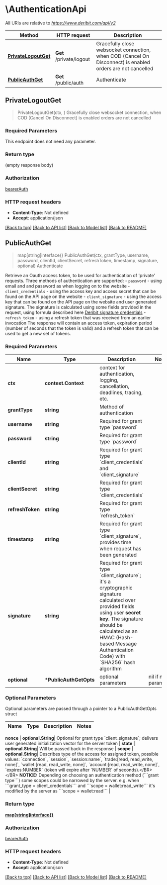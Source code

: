 # \AuthenticationApi

All URIs are relative to *https://www.deribit.com/api/v2*

Method | HTTP request | Description
------------- | ------------- | -------------
[**PrivateLogoutGet**](AuthenticationApi.md#PrivateLogoutGet) | **Get** /private/logout | Gracefully close websocket connection, when COD (Cancel On Disconnect) is enabled orders are not cancelled
[**PublicAuthGet**](AuthenticationApi.md#PublicAuthGet) | **Get** /public/auth | Authenticate



## PrivateLogoutGet

> PrivateLogoutGet(ctx, )
Gracefully close websocket connection, when COD (Cancel On Disconnect) is enabled orders are not cancelled

### Required Parameters

This endpoint does not need any parameter.

### Return type

 (empty response body)

### Authorization

[bearerAuth](../README.md#bearerAuth)

### HTTP request headers

- **Content-Type**: Not defined
- **Accept**: application/json

[[Back to top]](#) [[Back to API list]](../README.md#documentation-for-api-endpoints)
[[Back to Model list]](../README.md#documentation-for-models)
[[Back to README]](../README.md)


## PublicAuthGet

> map[string]interface{} PublicAuthGet(ctx, grantType, username, password, clientId, clientSecret, refreshToken, timestamp, signature, optional)
Authenticate

Retrieve an Oauth access token, to be used for authentication of 'private' requests.  Three methods of authentication are supported:  - <code>password</code> - using email and and password as when logging on to the website - <code>client_credentials</code> - using the access key and access secret that can be found on the API page on the website - <code>client_signature</code> - using the access key that can be found on the API page on the website and user generated signature. The signature is calculated using some fields provided in the request, using formula described here [Deribit signature credentials](#additional-authorization-method-deribit-signature-credentials) - <code>refresh_token</code> - using a refresh token that was received from an earlier invocation  The response will contain an access token, expiration period (number of seconds that the token is valid) and a refresh token that can be used to get a new set of tokens. 

### Required Parameters


Name | Type | Description  | Notes
------------- | ------------- | ------------- | -------------
**ctx** | **context.Context** | context for authentication, logging, cancellation, deadlines, tracing, etc.
**grantType** | **string**| Method of authentication | 
**username** | **string**| Required for grant type &#x60;password&#x60; | 
**password** | **string**| Required for grant type &#x60;password&#x60; | 
**clientId** | **string**| Required for grant type &#x60;client_credentials&#x60; and &#x60;client_signature&#x60; | 
**clientSecret** | **string**| Required for grant type &#x60;client_credentials&#x60; | 
**refreshToken** | **string**| Required for grant type &#x60;refresh_token&#x60; | 
**timestamp** | **string**| Required for grant type &#x60;client_signature&#x60;, provides time when request has been generated | 
**signature** | **string**| Required for grant type &#x60;client_signature&#x60;; it&#39;s a cryptographic signature calculated over provided fields using user **secret key**. The signature should be calculated as an HMAC (Hash-based Message Authentication Code) with &#x60;SHA256&#x60; hash algorithm | 
 **optional** | ***PublicAuthGetOpts** | optional parameters | nil if no parameters

### Optional Parameters

Optional parameters are passed through a pointer to a PublicAuthGetOpts struct


Name | Type | Description  | Notes
------------- | ------------- | ------------- | -------------








 **nonce** | **optional.String**| Optional for grant type &#x60;client_signature&#x60;; delivers user generated initialization vector for the server token | 
 **state** | **optional.String**| Will be passed back in the response | 
 **scope** | **optional.String**| Describes type of the access for assigned token, possible values: &#x60;connection&#x60;, &#x60;session&#x60;, &#x60;session:name&#x60;, &#x60;trade:[read, read_write, none]&#x60;, &#x60;wallet:[read, read_write, none]&#x60;, &#x60;account:[read, read_write, none]&#x60;, &#x60;expires:NUMBER&#x60; (token will expire after &#x60;NUMBER&#x60; of seconds).&lt;/BR&gt;&lt;/BR&gt; **NOTICE:** Depending on choosing an authentication method (&#x60;&#x60;&#x60;grant type&#x60;&#x60;&#x60;) some scopes could be narrowed by the server. e.g. when &#x60;&#x60;&#x60;grant_type &#x3D; client_credentials&#x60;&#x60;&#x60; and &#x60;&#x60;&#x60;scope &#x3D; wallet:read_write&#x60;&#x60;&#x60; it&#39;s modified by the server as &#x60;&#x60;&#x60;scope &#x3D; wallet:read&#x60;&#x60;&#x60; | 

### Return type

[**map[string]interface{}**](map[string]interface{}.md)

### Authorization

[bearerAuth](../README.md#bearerAuth)

### HTTP request headers

- **Content-Type**: Not defined
- **Accept**: application/json

[[Back to top]](#) [[Back to API list]](../README.md#documentation-for-api-endpoints)
[[Back to Model list]](../README.md#documentation-for-models)
[[Back to README]](../README.md)

